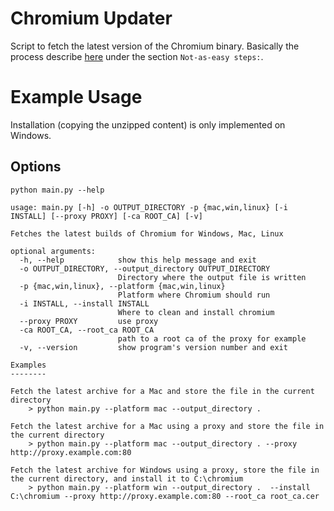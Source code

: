 # Chromium Updater
Script to fetch the latest version of the Chromium binary. Basically the process describe [here](https://www.chromium.org/getting-involved/download-chromium) under the section `Not-as-easy steps:`.

# Example Usage
Installation (copying the unzipped content) is only implemented on Windows.

## Options
```
python main.py --help
```
```
usage: main.py [-h] -o OUTPUT_DIRECTORY -p {mac,win,linux} [-i INSTALL] [--proxy PROXY] [-ca ROOT_CA] [-v]

Fetches the latest builds of Chromium for Windows, Mac, Linux

optional arguments:
  -h, --help            show this help message and exit
  -o OUTPUT_DIRECTORY, --output_directory OUTPUT_DIRECTORY
                        Directory where the output file is written
  -p {mac,win,linux}, --platform {mac,win,linux}
                        Platform where Chromium should run
  -i INSTALL, --install INSTALL
                        Where to clean and install chromium
  --proxy PROXY         use proxy
  -ca ROOT_CA, --root_ca ROOT_CA
                        path to a root ca of the proxy for example
  -v, --version         show program's version number and exit

Examples
--------

Fetch the latest archive for a Mac and store the file in the current directory
    > python main.py --platform mac --output_directory .

Fetch the latest archive for a Mac using a proxy and store the file in the current directory
    > python main.py --platform mac --output_directory . --proxy http://proxy.example.com:80

Fetch the latest archive for Windows using a proxy, store the file in
the current directory, and install it to C:\chromium
    > python main.py --platform win --output_directory .  --install C:\chromium --proxy http://proxy.example.com:80 --root_ca root_ca.cer
```